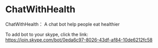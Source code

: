 # ChatWithHealth
ChatWithHealth： A chat bot help people eat healthier

To add bot to your skype, click the link:
https://join.skype.com/bot/0eda6c97-8026-43df-af84-10de6212fc58
